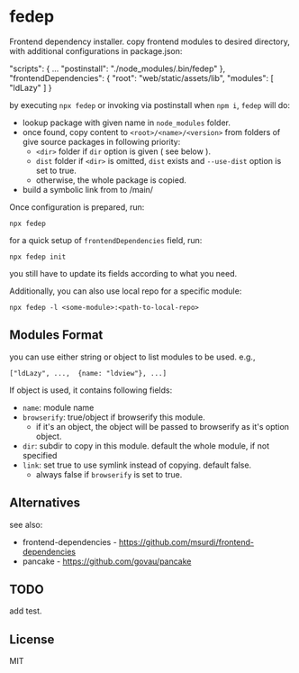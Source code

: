 # fedep

Frontend dependency installer. copy frontend modules to desired directory, with additional configurations in package.json:

  "scripts": {
    ...
    "postinstall": "./node_modules/.bin/fedep"
  },
  "frontendDependencies": {
    "root": "web/static/assets/lib",
    "modules": [ "ldLazy" ]
  }


by executing `npx fedep` or invoking via postinstall when `npm i`, `fedep` will do:

  - lookup package with given name in `node_modules` folder.
  - once found, copy content to `<root>/<name>/<version>` from folders of give source packages in following priority:
    - `<dir>` folder if `dir` option is given ( see below ).
    - `dist` folder if `<dir>` is omitted, `dist` exists and `--use-dist` option is set to true.
    - otherwise, the whole package is copied.
  - build a symbolic link from <version> to /main/


Once configuration is prepared, run:

    npx fedep


for a quick setup of `frontendDependencies` field, run:

    npx fedep init

you still have to update its fields according to what you need.


Additionally, you can also use local repo for a specific module:

    npx fedep -l <some-module>:<path-to-local-repo>


## Modules Format

you can use either string or object to list modules to be used. e.g.,

    ["ldLazy", ...,  {name: "ldview"}, ...]


If object is used, it contains following fields:

 - `name`: module name
 - `browserify`: true/object if browserify this module.
   - if it's an object, the object will be passed to browserify as it's option object.
 - `dir`: subdir to copy in this module. default the whole module, if not specified
 - `link`: set true to use symlink instead of copying. default false.
   - always false if `browserify` is set to true.


## Alternatives

see also: 
 - frontend-dependencies - https://github.com/msurdi/frontend-dependencies
 - pancake - https://github.com/govau/pancake


## TODO

add test.


## License

MIT
